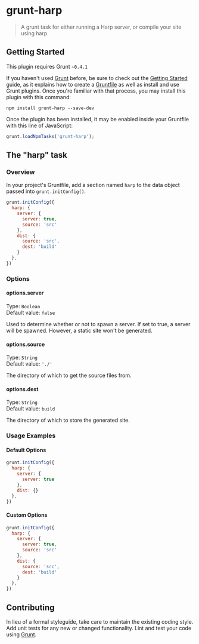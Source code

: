 # grunt-harp

> A grunt task for either running a Harp server, or compile your site using harp.

## Getting Started
This plugin requires Grunt `~0.4.1`

If you haven't used [Grunt](http://gruntjs.com/) before, be sure to check out the [Getting Started](http://gruntjs.com/getting-started) guide, as it explains how to create a [Gruntfile](http://gruntjs.com/sample-gruntfile) as well as install and use Grunt plugins. Once you're familiar with that process, you may install this plugin with this command:

```shell
npm install grunt-harp --save-dev
```

Once the plugin has been installed, it may be enabled inside your Gruntfile with this line of JavaScript:

```js
grunt.loadNpmTasks('grunt-harp');
```

## The "harp" task

### Overview

In your project's Gruntfile, add a section named `harp` to the data object passed into `grunt.initConfig()`.

```js
grunt.initConfig({
  harp: {
    server: {
      server: true,
      source: 'src'
    },
    dist: {
      source: 'src',
      dest: 'build'
    }
  },
})
```

### Options

#### options.server

Type: `Boolean`    
Default value: `false`

Used to determine whether or not to spawn a server. If set to true, a server will be spawned. However, a static site won't be generated.

#### options.source

Type: `String`    
Default value: `'./'`

The directory of which to get the source files from.

#### options.dest

Type: `String`    
Default value: `build`

The directory of which to store the generated site.

### Usage Examples

#### Default Options

```js
grunt.initConfig({
  harp: {
    server: {
      server: true
    },
    dist: {}
  },
})
```

#### Custom Options

```js
grunt.initConfig({
  harp: {
    server: {
      server: true,
      source: 'src'
    },
    dist: {
      source: 'src',
      dest: 'build'
    }
  },
})
```

## Contributing
In lieu of a formal styleguide, take care to maintain the existing coding style. Add unit tests for any new or changed functionality. Lint and test your code using [Grunt](http://gruntjs.com/).
